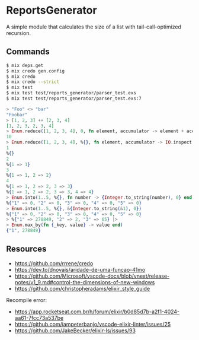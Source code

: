 # ReportsGenerator

A simple module that calculates the size of a list with tail-call-optimized
recursion.

## Commands

```bash
$ mix deps.get
$ mix credo gen.config
$ mix credo
$ mix credo --strict
$ mix test
$ mix test test/reports_generator/parser_test.exs
$ mix test test/reports_generator/parser_test.exs:7
```

```elixir
> "Foo" <> "bar"
"Foobar"
> [1, 2, 3] ++ [2, 3, 4]
[1, 2, 3, 2, 3, 4]
> Enum.reduce([1, 2, 3, 4], 0, fn element, accumulator -> element + accumulator end)
10
> Enum.reduce([1, 2, 3, 4], %{}, fn element, accumulator -> IO.inspect(element); IO.inspect(accumulator); Map.put(accumulator, element, element) end)
1
%{}
2
%{1 => 1}
3
%{1 => 1, 2 => 2}
4
%{1 => 1, 2 => 2, 3 => 3}
%{1 => 1, 2 => 2, 3 => 3, 4 => 4}
> Enum.into(1..5, %{}, fn number -> {Integer.to_string(number), 0} end)
%{"1" => 0, "2" => 0, "3" => 0, "4" => 0, "5" => 0}
> Enum.into(1..5, %{}, &{Integer.to_string(&1), 0})
%{"1" => 0, "2" => 0, "3" => 0, "4" => 0, "5" => 0}
> %{"1" => 278849, "2" => 2, "3" => 65} |>
> Enum.max_by(fn {_key, value} -> value end)
{"1", 278849}
```

## Resources

- https://github.com/rrrene/credo
- https://dev.to/dnovais/aridade-de-uma-funcao-41mo
- https://github.com/Microsoft/vscode-docs/blob/vnext/release-notes/v1_9.md#control-the-dimensions-of-new-windows
- https://github.com/christopheradams/elixir_style_guide

Recompile error:

- https://app.rocketseat.com.br/h/forum/elixir/b0d85d7b-a2f1-4024-aa61-7fcc73a537be
- https://github.com/iampeterbanjo/vscode-elixir-linter/issues/25
- https://github.com/JakeBecker/elixir-ls/issues/93
